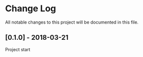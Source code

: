 # Change Log
All notable changes to this project will be documented in this file.

## [0.1.0] - 2018-03-21
Project start
